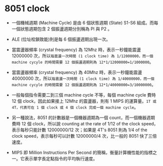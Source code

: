 # 8051 clock


- 一個機械週期 (Machine Cycle) 是由 6 個狀態週期 (State) S1-S6 組成。而每一個狀態週期包含 2 個振盪週期分別稱為 Pl 與 P2 。

- ALE (位址栓鎖致能)則是每 6 個振盪週期出現一次。

- 當震盪器頻率 (crystal frequency) 為 12Mhz 時，表示一秒鐘能震盪 12000000 次，所以`每震盪一次時間 (1 clock time) 為 1/12000000，而一個 machine cycyle 的時間需要 12 個振盪週期則為 12*1/12000000=1/1000000`。

- 當震盪器頻率 (crystal frequency) 為 40Mhz 時，表示一秒鐘能震盪 40000000 次，所以`每震盪一次時間 (1 clock time) 為 1/40000000，而一個 machine cycyle 的時間需要 12 個振盪週期則為 12*1/40000000=3/10000000`。

- 一般每個指令需要二到三個 machine cycle 不等，每個 machine cycle 費時 12 個 clock，因此如果接上 12Mhz 的震盪器，則有 1 MIPS 的運算量。`1T 或 4T，代表可在 1 個 clock 或 4 個 clock 完成一個 machine cycle`。

- 另一種說法，8051 的計數器是一個機器週期為一個 count，而一個機器週期費時 12 個 clock，所以說 counting at the rate of 1/12 of the clock speed，表示每秒只能計數 12000000/12 次；如果是 4T's 8051 則為 1/4 of the clock speed，表示每秒可以計數 12000000/4 次，比一般的 8051 快了三倍速度。

- MIPS 即 Million Instructions Per Second 的簡稱，衡量計算機性能的指標之一。它表示單字長定點指令的平均執行速度。